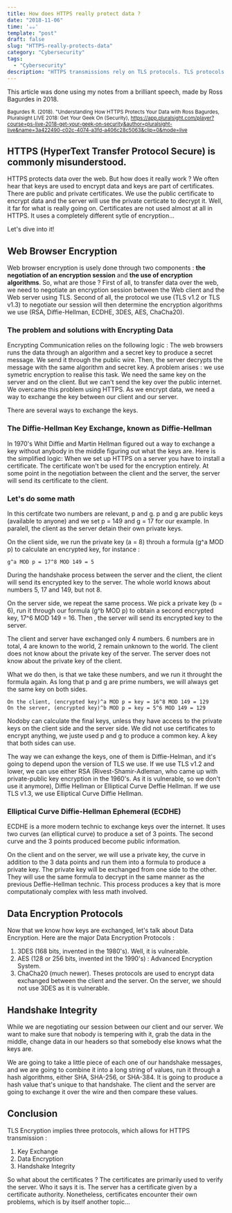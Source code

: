 ```yaml
---
title: How does HTTPS really protect data ?
date: "2018-11-06"
time: '☕️☕️'
template: "post"
draft: false
slug: "HTTPS-really-protects-data"
category: "Cybersecurity"
tags:
  - "Cybersecurity"
description: "HTTPS transmissions rely on TLS protocols. TLS protocols works according to 3 components : 1. Key Exchange, 2. Data Encryption, and 3. Handshake Integrity."
---
```



This article was done using my notes from a brilliant speech, made by Ross Bagurdes in 2018.

<sub>Bagurdes R. (2018). "Understanding How HTTPS Protects Your Data with Ross Bagurdes, Pluralsight LIVE 2018: Get Your Geek On (Security), https://app.pluralsight.com/player?course=ps-live-2018-get-your-geek-on-security&author=pluralsight-live&name=3a422490-c02c-4074-a3fd-a406c28c5063&clip=0&mode=live</sub>

## HTTPS (HyperText Transfer Protocol Secure) is commonly misunderstood.

HTTPS protects data over the web. But how does it really work ? We often hear that keys are used to encrypt data and keys are part of certificates. There are public and private certificates. We use the public certificate to encrypt data and the server will use the private certicate to decrypt it. Well, it far for what is really going on. Certificates are not used almost at all in HTTPS. It uses a completely different sytle of encryption...

Let's dive into it!

## Web Browser Encryption

Web browser encryption is usely done through two components : **the negotiation of an encryption session** and **the use of encryption algorithms**. So, what are those ? First of all, to transfer data over the web, we need to negotiate an encryption session between the Web client and the Web server using TLS. Second of all, the protocol we use (TLS v1.2 or TLS v1.3) to negotiate our session will then determine the encryption algorithms we use (RSA, Diffie-Hellman, ECDHE, 3DES, AES, ChaCha20).

### The problem and solutions with Encrypting Data

Encrypting Communication relies on the following logic : The web browsers runs the data through an algorithm and a secret key to produce a secret message. We send it through the public wire. Then, the server decrypts the message with the same algorithm and secret key. A problem arises : we use symetric encryption to realise this task. We need the same key on the server and on the client. But we can't send the key over the public internet. We overcame this problem using HTTPS. As we encrypt data, we need a way to exchange the key between our client and our server.

There are several ways to exchange the keys.

### The Diffie-Hellman Key Exchange, known as Diffie-Hellman

In 1970's Whit Diffie and Martin Hellman figured out a way to exchange a key without anybody in the middle figuring out what the keys are. Here is the simplified logic: When we set up HTTPS on a server you have to install a certificate. The certificate won't be used for the encryption entirely. At some point in the negotiation between the client and the server, the server will send its certificate to the client.

### Let's do some math

In this certifcate two numbers are relevant, p and g. p and g are public keys (available to anyone) and we set p = 149 and g = 17 for our example. In paralell, the client as the server detain their own private keys.

On the client side, we run the private key (a = 8) throuh a formula (g^a MOD p) to calculate an encrypted key, for instance :

```
g^a MOD p = 17^8 MOD 149 = 5
```

During the handshake process between the server and the client, the client will send its encrypted key to the server. The whole world knows about numbers 5, 17 and 149, but not 8.

On the server side, we repeat the same process. We pick a private key (b = 6), run it through our formula (g^b MOD p) to obtain a second encrypted key, 17^6 MOD 149 = 16. Then , the server will send its encrypted key to the server.

The client and server have exchanged only 4 numbers. 6 numbers are in total, 4 are known to the world, 2 remain unknown to the world. The client does not know about the private key of the server. The server does not know about the private key of the client.

What we do then, is that we take these numbers, and we run it throught the formula again. As long that p and g are prime numbers, we will always get the same key on both sides.

```
On the client, (encrypted key)^a MOD p = key = 16^8 MOD 149 = 129
On the server, (encrypted key)^b MOD p = key = 5^6 MOD 149 = 129
```

Nodoby can calculate the final keys, unless they have access to the private keys on the client side and the server side. We did not use certificates to encrypt anything, we juste used p and g to produce a common key. A key that both sides can use.

The way we can exhange the keys, one of them is Diffie-Helman, and it's going to depend upon the version of TLS we use. If we use TLS v1.2 and lower, we can use either RSA (Rivest-Shamir-Adleman, who came up with private-public key encryption in the 1960's. As it is vulnerable, so we don't use it anymore), Diffie Hellman or Elliptical Curve Deffie Hellman. If we use TLS v1.3, we use Elliptical Curve Diffie Hellman.

### Elliptical Curve Diffie-Hellman Ephemeral (ECDHE)

ECDHE is a more modern technic to exchange keys over the internet. It uses two curves (an elliptical curve) to produce a set of 3 points. The second curve and the 3 points produced become public information.

On the client and on the server, we will use a private key, the curve in addition to the 3 data points and run them into a formula to produce a private key. The private key will be exchanged from one side to the other. They will use the same formula to decrypt in the same manner as the previous Deffie-Hellman technic. This process produces a key that is more computationaly complex with less math involved.

## Data Encryption Protocols

Now that we know how keys are exchanged, let's talk about Data Encryption. Here are the major Data Encryption Protocols :

1. 3DES (168 bits, invented in the 1980's). Well, it is vulnerable.
2. AES (128 or 256 bits, invented int the 1990's) : Advanced Encryption System.
3. ChaCha20 (much newer).
   Theses protocols are used to encrypt data exchanged between the client and the server. On the server, we should not use 3DES as it is vulnerable.

## Handshake Integrity

While we are negotiating our session between our client and our server. We want to make sure that nobody is tempering with it, grab the data in the middle, change data in our headers so that somebody else knows what the keys are.

We are going to take a little piece of each one of our handshake messages, and we are going to combine it into a long string of values, run it through a hash algorithms, either SHA, SHA-256, or SHA-384. It is going to produce a hash value that's unique to that handshake. The client and the server are going to exchange it over the wire and then compare these values.

## Conclusion

TLS Encryption implies three protocols, which allows for HTTPS transmission :

1. Key Exchange
2. Data Encryption
3. Handshake Integrity

So what about the certificates ? The certificates are primarily used to verify the server. Who it says it is. The server has a certificate given by a certificate authority. Nonetheless, certificates encounter their own problems, which is by itself another topic...

